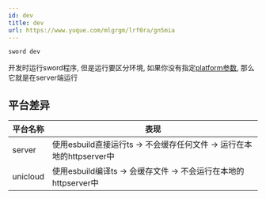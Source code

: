 ```yaml
---
id: dev
title: dev
url: https://www.yuque.com/mlgrgm/lrf0ra/gn5mia
---
```


```bash
sword dev
```

开发时运行sword程序, 但是运行要区分环境, 如果你没有指定[platform参数](../配置/命令行配置.md), 那么它就是在server端运行 <a name="KbqqH"></a>

## 平台差异

| 平台名称 | 表现 |
| --- | --- |
| server | 使用esbuild直接运行ts -> 不会缓存任何文件 -> 运行在本地的httpserver中 |
| unicloud | 使用esbuild编译ts -> 会缓存文件 -> 不会运行在本地的httpserver中 |
